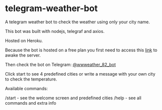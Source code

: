 # telegram-weather-bot

A telegram weather bot to check the weather using only your city name.

This bot was built with nodejs, telegraf and axios.

Hosted on Heroku.

Because the bot is hosted on a free plan you first need to access this [link](https://telegram-bot-weather-ts.herokuapp.com/) to awake the server.

Then check the bot on Telegram: [@wwweather_82_bot](https://t.me/wwweather_82_bot)

Click start to see 4 predefined cities or write a message with your own city to check the temperature.

Available commands:

/start - see the welcome screen and predefined cities
/help - see all commands and extra info
